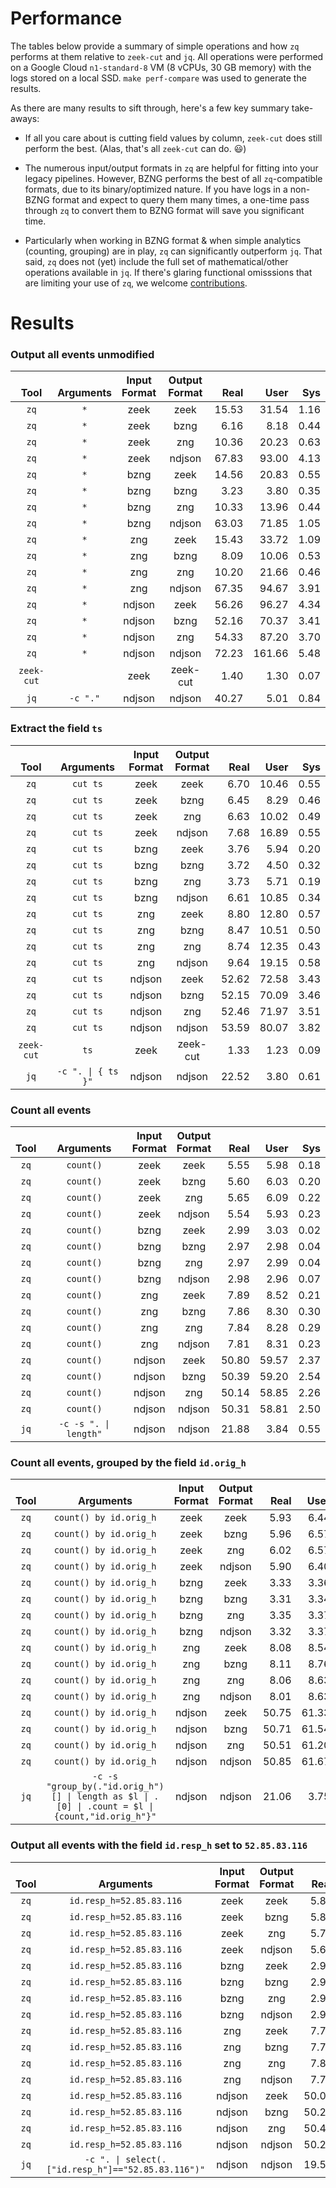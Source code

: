 # Performance

The tables below provide a summary of simple operations and how `zq`
performs at them relative to `zeek-cut` and `jq`. All operations were performed
on a Google Cloud `n1-standard-8` VM (8 vCPUs, 30 GB memory) with the logs
stored on a local SSD. `make perf-compare` was used to generate the results.

As there are many results to sift through, here's a few key summary take-aways:

* If all you care about is cutting field values by column, `zeek-cut` does still perform the best. (Alas, that's all `zeek-cut` can do. :smiley:)

* The numerous input/output formats in `zq` are helpful for fitting into your legacy pipelines. However, BZNG performs the best of all `zq`-compatible formats, due to its binary/optimized nature. If you have logs in a non-BZNG format and expect to query them many times, a one-time pass through `zq` to convert them to BZNG format will save you significant time.

* Particularly when working in BZNG format & when simple analytics (counting, grouping) are in play, `zq` can significantly outperform `jq`. That said, `zq` does not (yet) include the full set of mathematical/other operations available in `jq`. If there's glaring functional omisssions that are limiting your use of `zq`, we welcome [contributions](../README.md#contributing).

# Results

### Output all events unmodified

|**<br>Tool**|**<br>Arguments**|**Input<br>Format**|**Output<br>Format**|**<br>Real**|**<br>User**|**<br>Sys**|
|:----------:|:---------------:|:-----------------:|:------------------:|-----------:|-----------:|----------:|
|`zq`|`*`|zeek|zeek|15.53|31.54|1.16|
|`zq`|`*`|zeek|bzng|6.16|8.18|0.44|
|`zq`|`*`|zeek|zng|10.36|20.23|0.63|
|`zq`|`*`|zeek|ndjson|67.83|93.00|4.13|
|`zq`|`*`|bzng|zeek|14.56|20.83|0.55|
|`zq`|`*`|bzng|bzng|3.23|3.80|0.35|
|`zq`|`*`|bzng|zng|10.33|13.96|0.44|
|`zq`|`*`|bzng|ndjson|63.03|71.85|1.05|
|`zq`|`*`|zng|zeek|15.43|33.72|1.09|
|`zq`|`*`|zng|bzng|8.09|10.06|0.53|
|`zq`|`*`|zng|zng|10.20|21.66|0.46|
|`zq`|`*`|zng|ndjson|67.35|94.67|3.91|
|`zq`|`*`|ndjson|zeek|56.26|96.27|4.34|
|`zq`|`*`|ndjson|bzng|52.16|70.37|3.41|
|`zq`|`*`|ndjson|zng|54.33|87.20|3.70|
|`zq`|`*`|ndjson|ndjson|72.23|161.66|5.48|
|`zeek-cut`||zeek|zeek-cut|1.40|1.30|0.07|
|`jq`|`-c "."`|ndjson|ndjson|40.27|5.01|0.84|

### Extract the field `ts`

|**<br>Tool**|**<br>Arguments**|**Input<br>Format**|**Output<br>Format**|**<br>Real**|**<br>User**|**<br>Sys**|
|:----------:|:---------------:|:-----------------:|:------------------:|-----------:|-----------:|----------:|
|`zq`|`cut ts`|zeek|zeek|6.70|10.46|0.55|
|`zq`|`cut ts`|zeek|bzng|6.45|8.29|0.46|
|`zq`|`cut ts`|zeek|zng|6.63|10.02|0.49|
|`zq`|`cut ts`|zeek|ndjson|7.68|16.89|0.55|
|`zq`|`cut ts`|bzng|zeek|3.76|5.94|0.20|
|`zq`|`cut ts`|bzng|bzng|3.72|4.50|0.32|
|`zq`|`cut ts`|bzng|zng|3.73|5.71|0.19|
|`zq`|`cut ts`|bzng|ndjson|6.61|10.85|0.34|
|`zq`|`cut ts`|zng|zeek|8.80|12.80|0.57|
|`zq`|`cut ts`|zng|bzng|8.47|10.51|0.50|
|`zq`|`cut ts`|zng|zng|8.74|12.35|0.43|
|`zq`|`cut ts`|zng|ndjson|9.64|19.15|0.58|
|`zq`|`cut ts`|ndjson|zeek|52.62|72.58|3.43|
|`zq`|`cut ts`|ndjson|bzng|52.15|70.09|3.46|
|`zq`|`cut ts`|ndjson|zng|52.46|71.97|3.51|
|`zq`|`cut ts`|ndjson|ndjson|53.59|80.07|3.82|
|`zeek-cut`|`ts`|zeek|zeek-cut|1.33|1.23|0.09|
|`jq`|`-c ". \| { ts }"`|ndjson|ndjson|22.52|3.80|0.61|

### Count all events

|**<br>Tool**|**<br>Arguments**|**Input<br>Format**|**Output<br>Format**|**<br>Real**|**<br>User**|**<br>Sys**|
|:----------:|:---------------:|:-----------------:|:------------------:|-----------:|-----------:|----------:|
|`zq`|`count()`|zeek|zeek|5.55|5.98|0.18|
|`zq`|`count()`|zeek|bzng|5.60|6.03|0.20|
|`zq`|`count()`|zeek|zng|5.65|6.09|0.22|
|`zq`|`count()`|zeek|ndjson|5.54|5.93|0.23|
|`zq`|`count()`|bzng|zeek|2.99|3.03|0.02|
|`zq`|`count()`|bzng|bzng|2.97|2.98|0.04|
|`zq`|`count()`|bzng|zng|2.97|2.99|0.04|
|`zq`|`count()`|bzng|ndjson|2.98|2.96|0.07|
|`zq`|`count()`|zng|zeek|7.89|8.52|0.21|
|`zq`|`count()`|zng|bzng|7.86|8.30|0.30|
|`zq`|`count()`|zng|zng|7.84|8.28|0.29|
|`zq`|`count()`|zng|ndjson|7.81|8.31|0.23|
|`zq`|`count()`|ndjson|zeek|50.80|59.57|2.37|
|`zq`|`count()`|ndjson|bzng|50.39|59.20|2.54|
|`zq`|`count()`|ndjson|zng|50.14|58.85|2.26|
|`zq`|`count()`|ndjson|ndjson|50.31|58.81|2.50|
|`jq`|`-c -s ". \| length"`|ndjson|ndjson|21.88|3.84|0.55|

### Count all events, grouped by the field `id.orig_h`

|**<br>Tool**|**<br>Arguments**|**Input<br>Format**|**Output<br>Format**|**<br>Real**|**<br>User**|**<br>Sys**|
|:----------:|:---------------:|:-----------------:|:------------------:|-----------:|-----------:|----------:|
|`zq`|`count() by id.orig_h`|zeek|zeek|5.93|6.44|0.20|
|`zq`|`count() by id.orig_h`|zeek|bzng|5.96|6.57|0.15|
|`zq`|`count() by id.orig_h`|zeek|zng|6.02|6.57|0.22|
|`zq`|`count() by id.orig_h`|zeek|ndjson|5.90|6.40|0.22|
|`zq`|`count() by id.orig_h`|bzng|zeek|3.33|3.36|0.03|
|`zq`|`count() by id.orig_h`|bzng|bzng|3.31|3.34|0.04|
|`zq`|`count() by id.orig_h`|bzng|zng|3.35|3.37|0.04|
|`zq`|`count() by id.orig_h`|bzng|ndjson|3.32|3.37|0.02|
|`zq`|`count() by id.orig_h`|zng|zeek|8.08|8.54|0.35|
|`zq`|`count() by id.orig_h`|zng|bzng|8.11|8.76|0.22|
|`zq`|`count() by id.orig_h`|zng|zng|8.06|8.63|0.23|
|`zq`|`count() by id.orig_h`|zng|ndjson|8.01|8.63|0.18|
|`zq`|`count() by id.orig_h`|ndjson|zeek|50.75|61.33|2.66|
|`zq`|`count() by id.orig_h`|ndjson|bzng|50.71|61.54|2.49|
|`zq`|`count() by id.orig_h`|ndjson|zng|50.51|61.20|2.68|
|`zq`|`count() by id.orig_h`|ndjson|ndjson|50.85|61.67|2.54|
|`jq`|`-c -s "group_by(."id.orig_h")[] \| length as $l \| .[0] \| .count = $l \| {count,"id.orig_h"}"`|ndjson|ndjson|21.06|3.75|0.51|

### Output all events with the field `id.resp_h` set to `52.85.83.116`

|**<br>Tool**|**<br>Arguments**|**Input<br>Format**|**Output<br>Format**|**<br>Real**|**<br>User**|**<br>Sys**|
|:----------:|:---------------:|:-----------------:|:------------------:|-----------:|-----------:|----------:|
|`zq`|`id.resp_h=52.85.83.116`|zeek|zeek|5.86|6.32|0.19|
|`zq`|`id.resp_h=52.85.83.116`|zeek|bzng|5.83|6.20|0.22|
|`zq`|`id.resp_h=52.85.83.116`|zeek|zng|5.73|6.13|0.19|
|`zq`|`id.resp_h=52.85.83.116`|zeek|ndjson|5.68|6.14|0.12|
|`zq`|`id.resp_h=52.85.83.116`|bzng|zeek|2.99|2.99|0.02|
|`zq`|`id.resp_h=52.85.83.116`|bzng|bzng|2.99|2.97|0.03|
|`zq`|`id.resp_h=52.85.83.116`|bzng|zng|2.96|2.95|0.03|
|`zq`|`id.resp_h=52.85.83.116`|bzng|ndjson|2.97|2.94|0.04|
|`zq`|`id.resp_h=52.85.83.116`|zng|zeek|7.70|8.10|0.28|
|`zq`|`id.resp_h=52.85.83.116`|zng|bzng|7.75|8.28|0.21|
|`zq`|`id.resp_h=52.85.83.116`|zng|zng|7.84|8.35|0.23|
|`zq`|`id.resp_h=52.85.83.116`|zng|ndjson|7.77|8.23|0.23|
|`zq`|`id.resp_h=52.85.83.116`|ndjson|zeek|50.08|58.62|2.33|
|`zq`|`id.resp_h=52.85.83.116`|ndjson|bzng|50.29|58.95|2.53|
|`zq`|`id.resp_h=52.85.83.116`|ndjson|zng|50.43|58.98|2.47|
|`zq`|`id.resp_h=52.85.83.116`|ndjson|ndjson|50.28|58.87|2.55|
|`jq`|`-c ". \| select(.["id.resp_h"]=="52.85.83.116")"`|ndjson|ndjson|19.56|3.66|0.52|

